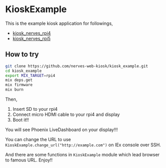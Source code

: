 # KioskExample

This is the example kiosk application for followings,

- [kiosk_nerves_rpi4](https://github.com/nerves-web-kiosk/kiosk_system_rpi4)
- [kiosk_nerves_rpi5](https://github.com/nerves-web-kiosk/kiosk_system_rpi5)

## How to try

```sh
git clone https://github.com/nerves-web-kiosk/kiosk_example.git
cd kiosk_example
export MIX_TARGET=rpi4
mix deps.get
mix firmware
mix burn
```

Then,

1. Insert SD to your rpi4
1. Connect micro HDMI cable to your rpi4 and display
1. Boot it!!

You will see Phoenix LiveDashboard on your display!!!

You can change the URL to use `KioskExample.change_url("http://example.com")`
on IEx console over SSH.

And there are some functions in `KioskExample` module which lead browser to famous URL. Enjoy!!
